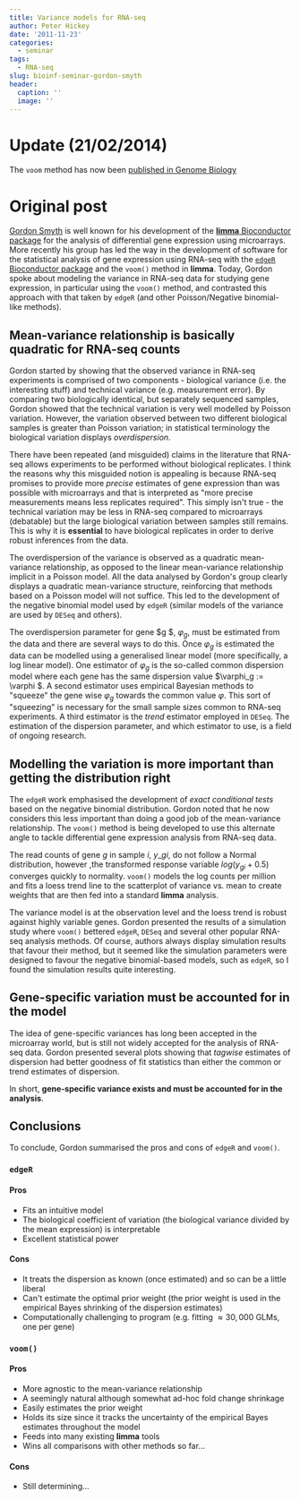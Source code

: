 ```yaml
---
title: Variance models for RNA-seq
author: Peter Hickey
date: '2011-11-23'
categories:
  - seminar
tags:
  - RNA-seq
slug: bioinf-seminar-gordon-smyth
header:
  caption: ''
  image: ''
---
```


# Update (21/02/2014)
The `voom` method has now been 
[published in Genome Biology](http://genomebiology.com/2014/15/2/R29/abstract)

# Original post

[Gordon Smyth](https://www.wehi.edu.au/faculty_members/professor_gordon_smyth) 
is well known for his development of the [**limma** Bioconductor package](https://www.bioconductor.org/packages/release/bioc/html/limma.html) for 
the analysis of differential gene expression using microarrays. More recently 
his group has led the way in the development of software for the statistical 
analysis of gene expression using RNA-seq with the [`edgeR` Bioconductor package](https://bioconductor.org/packages/release/bioc/html/edgeR.html) 
and the `voom()` method in **limma**. Today, Gordon spoke about modeling the 
variance in RNA-seq data for studying gene expression, in particular using the 
`voom()` method, and contrasted this approach with that taken by `edgeR` (and 
other Poisson/Negative binomial-like methods).

## Mean-variance relationship is basically quadratic for RNA-seq counts

Gordon started by showing that the observed variance in RNA-seq experiments is 
comprised of two components - biological variance (i.e. the interesting stuff) 
and technical variance (e.g. measurement error). By comparing two biologically 
identical, but separately sequenced samples, Gordon showed that the technical 
variation is very well modelled by Poisson variation. However, the variation 
observed between two different biological  samples is greater than Poisson 
variation; in statistical terminology the biological variation displays 
_overdispersion_.

There have been repeated (and misguided) claims in the literature that RNA-seq 
allows experiments to be performed without biological replicates. I think the 
reasons why this misguided notion is appealing is because RNA-seq promises to 
provide more _precise_ estimates of gene expression than was possible with 
microarrays and that is interpreted as "more precise measurements means less 
replicates required". This simply isn't true - the technical variation may be 
less in RNA-seq compared to microarrays (debatable) but the large biological 
variation between samples still remains. This is why it is **essential** to 
have biological replicates in order to derive robust inferences from the data.

The overdispersion of the variance is observed as a quadratic mean-variance 
relationship, as opposed to the linear mean-variance relationship implicit in 
a Poisson model. All the data analysed by Gordon's group clearly displays a 
quadratic mean-variance structure, reinforcing that methods based on a Poisson 
model will not suffice. This led to the development of the negative binomial 
model used by `edgeR` (similar models of the variance are used by `DESeq` and 
others).

The overdispersion parameter for gene $g $, $\varphi_g$, must be 
estimated from the data and there are several ways to do this. Once 
$\varphi_g$ is estimated the data can be modelled using a generalised 
linear model (more specifically, a log linear model). One estimator of 
$\varphi_g$ is the so-called common dispersion model where each gene has 
the same dispersion value $\varphi_g := \varphi $. A second estimator uses 
empirical Bayesian methods to "squeeze" the gene wise $\varphi_g$ towards 
the common value $\varphi$. This sort of "squeezing" is necessary for the 
small sample sizes common to RNA-seq experiments. A third estimator is the 
_trend_ estimator employed in `DESeq`. The estimation of the dispersion 
parameter, and which estimator to use, is a field of ongoing research.

## Modelling the variation is more important than getting the distribution right

The `edgeR` work emphasised the development of _exact conditional tests_ based 
on the negative binomial distribution. Gordon noted that he now considers this 
less important than doing a good job of the mean-variance relationship. The 
`voom()` method is being developed to use this alternate angle to tackle 
differential gene expression analysis from RNA-seq data.

The read counts of gene $g$ in sample $i$, $y\_{gi}$, do not follow 
a Normal distribution, however ,the transformed response variable 
$log(y_{gi} + 0.5)$ converges quickly to normality. `voom()` models the 
log counts per million and fits a loess trend line to the scatterplot of 
variance vs. mean to create weights that are then fed into a standard 
**limma** analysis.

The variance model is at the observation level and the loess trend is robust 
against highly variable genes. Gordon presented the results of a simulation 
study where `voom()` bettered `edgeR`, `DESeq` and several other popular 
RNA-seq analysis methods. Of course, authors always display simulation results 
that favour their method, but it seemed like the simulation parameters were 
designed to favour the negative binomial-based models, such as `edgeR`, so I 
found the simulation results quite interesting.

## Gene-specific variation must be accounted for in the model

The idea of gene-specific variances has long been accepted in the microarray 
world, but is still not widely accepted for the analysis of RNA-seq data. 
Gordon presented several plots showing that _tagwise_ estimates of dispersion 
had better goodness of fit statistics than either the common or trend estimates 
of dispersion.

In short, 
**gene-specific variance exists and must be accounted for in the analysis**.

## Conclusions

To conclude, Gordon summarised the pros and cons of `edgeR` and `voom()`.

### `edgeR`

#### Pros

- Fits an intuitive model
- The biological coefficient of variation (the biological variance divided by the mean expression) is interpretable
- Excellent statistical power

#### Cons

- It treats the dispersion as known (once estimated) and so can be a little liberal
- Can't estimate the optimal prior weight (the prior weight is used in the empirical Bayes shrinking of the dispersion estimates)
- Computationally challenging to program (e.g. fitting $\approx 30,000$ GLMs, one per gene)

### `voom()`

#### Pros

- More agnostic to the mean-variance relationship
- A seemingly natural although somewhat ad-hoc fold change shrinkage
- Easily estimates the prior weight
- Holds its size since it tracks the uncertainty of the empirical Bayes estimates throughout the model
- Feeds into many existing **limma** tools
- Wins all comparisons with other methods so far...

#### Cons

- Still determining...
